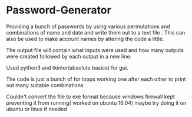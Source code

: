 # Password-Generator
Providing a bunch of passwords by using various permutations and combinations of name and date and write them out to a text file .
This can also be used to make account names by altering the code a little.

The output file will contain what inputs were used and how many outputs were created followed by each output in a new line.

Used python3 and tkinter(absolute basics) for gui.

The code is just a bunch of for loops working one after each other to print out many suitable combinations

Couldn't convert the file to exe format because windows firewall kept preventing it from running( worked on ubuntu 16.04)
maybe try doing it on ubuntu or linux if needed
